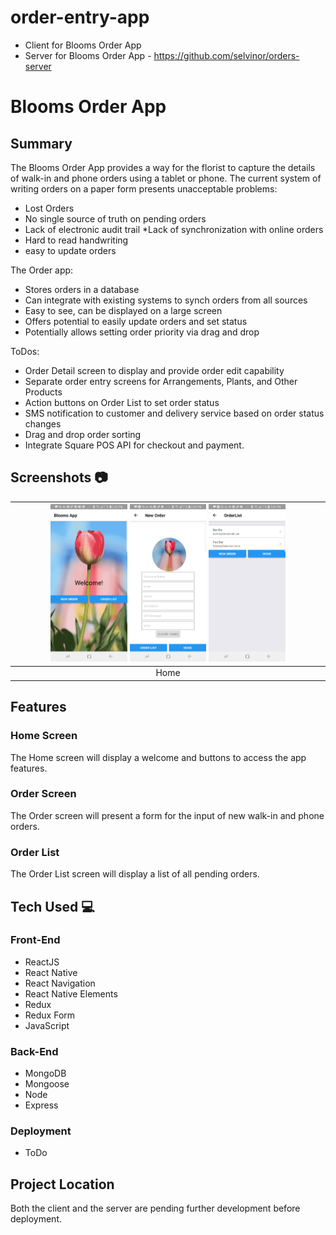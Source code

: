 # order-entry-app
* Client for Blooms Order App
* Server for Blooms Order App - https://github.com/selvinor/orders-server

# Blooms Order App

## Summary
The Blooms Order App provides a way for the florist to capture the details of walk-in and phone orders using a tablet or phone. 
The current system of writing orders on a paper form presents unacceptable problems:
* Lost Orders 
* No single source of truth on pending orders 
* Lack of electronic audit trail 
*Lack of synchronization with online orders 
* Hard to read handwriting  
* easy to update orders

The Order app:
* Stores orders in a database 
* Can integrate with existing systems to synch orders from all sources 
* Easy to see, can be displayed on a large screen  
* Offers potential to easily update orders and set status 
* Potentially allows setting order priority via drag and drop

ToDos:
* Order Detail screen to display and provide order edit capability 
* Separate order entry screens for Arrangements, Plants, and Other Products 
* Action buttons on Order List to set order status
* SMS notification to customer and delivery service based on order status changes
* Drag and drop order sorting 
* Integrate Square POS API for checkout and payment.

## Screenshots :camera:
| <img alt="Intro" src="https://github.com/selvinor/order-entry-app/blob/master/screenshots/home.jpg" width="25%">                                <img alt="Intro" src="https://github.com/selvinor/order-entry-app/blob/master/screenshots/order.jpg" width="25%">                                <img alt="Intro" src="https://github.com/selvinor/order-entry-app/blob/master/screenshots/list.jpg" width="25%"> |
|:---:|
|                          Home             |         Order Form      |        Order List    


## Features

### Home Screen
The Home screen will display a welcome and buttons to access the app features.

### Order Screen
The Order screen will present a form for the input of new walk-in and phone orders.

### Order List
The Order List screen will display a list of all pending orders.


## Tech Used :computer:

### Front-End
* ReactJS
* React Native
* React Navigation
* React Native Elements
* Redux
* Redux Form
* JavaScript

### Back-End
* MongoDB
* Mongoose
* Node
* Express

### Deployment
* ToDo

## Project Location
Both the client and the server are pending further development before deployment.
